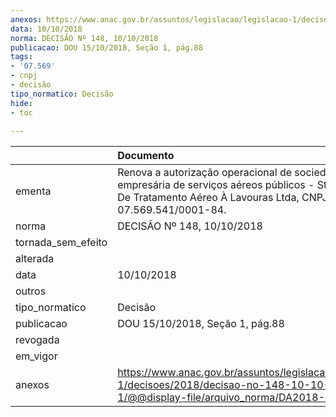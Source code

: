 ```yaml
---
anexos: https://www.anac.gov.br/assuntos/legislacao/legislacao-1/decisoes/2018/decisao-no-148-10-10-2018-1/@@display-file/arquivo_norma/DA2018-0148.pdf
data: 10/10/2018
norma: DECISÃO Nº 148, 10/10/2018
publicacao: DOU 15/10/2018, Seção 1, pág.88
tags:
- '07.569'
- cnpj
- decisão
tipo_normatico: Decisão
hide: 
- toc 
 
---
```


|                    | Documento                                                                                                                                                               |
|:-------------------|:------------------------------------------------------------------------------------------------------------------------------------------------------------------------|
| ementa             | Renova a autorização operacional de sociedade empresária de serviços aéreos públicos - Stal - Serviços De Tratamento Aéreo À Lavouras Ltda, CNPJ nº 07.569.541/0001-84. |
| norma              | DECISÃO Nº 148, 10/10/2018                                                                                                                                              |
| tornada_sem_efeito |                                                                                                                                                                         |
| alterada           |                                                                                                                                                                         |
| data               | 10/10/2018                                                                                                                                                              |
| outros             |                                                                                                                                                                         |
| tipo_normatico     | Decisão                                                                                                                                                                 |
| publicacao         | DOU 15/10/2018, Seção 1, pág.88                                                                                                                                         |
| revogada           |                                                                                                                                                                         |
| em_vigor           |                                                                                                                                                                         |
| anexos             | https://www.anac.gov.br/assuntos/legislacao/legislacao-1/decisoes/2018/decisao-no-148-10-10-2018-1/@@display-file/arquivo_norma/DA2018-0148.pdf                         |